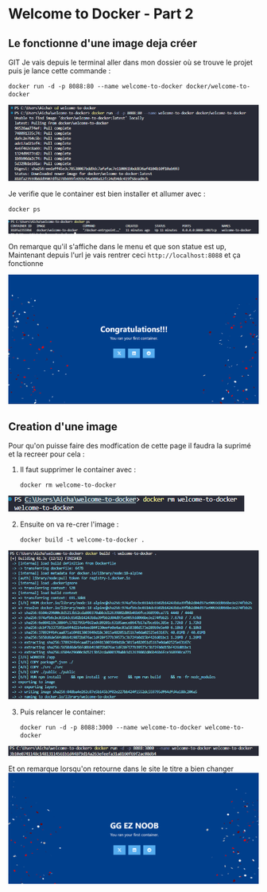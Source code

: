 # Welcome to Docker - Part 2

## Le fonctionne d'une image deja créer
GIT
Je vais depuis le terminal aller dans mon dossier où se trouve le projet puis je lance cette commande :
```
docker run -d -p 8088:80 --name welcome-to-docker docker/welcome-to-docker
```
![Resultat](image/20.png)

Je verifie que le container est bien installer et allumer avec :
```
docker ps
```
![Resultat](image/22.png)

On remarque qu'il s'affiche dans le menu et que son statue est up, Maintenant depuis l'url je vais rentrer ceci  `http://localhost:8088` et ça fonctionne

![Resultat](image/23.png)

 ## Creation d'une image

 Pour qu'on puisse faire des modfication de cette page il faudra la suprimé et la recreer pour cela :
 
1. Il faut supprimer le container avec :
     ```
    docker rm welcome-to-docker
    ```
![Resultat](image/24.png)

2. Ensuite on va re-crer l'image :
    ```
    docker build -t welcome-to-docker .
    ```
![Resultat](image/25.png)

3. Puis relancer le container: 
    ```
    docker run -d -p 8088:3000 --name welcome-to-docker welcome-to-docker
    ```
![Resultat](image/26.png)

Et on remarque lorsqu'on retourne dans le site le titre a bien changer
![Resultat](image/27.png)